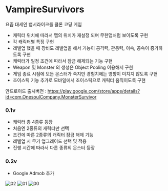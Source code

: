 # VampireSurvivors

요즘 대세인 뱀서라이크를 클론 코딩 게임

- 캐릭터 위치에 따라서 맵의 위치가 재설정 되며 무한맵처럼 보이도록 구현
- 각 캐릭터별 특징 구현
- 레벨업 했을 때 장비도 레벨업을 해서 기능이 공격력, 관통력, 이속, 공속이 증가하도록 구현
- 캐릭터가 일정 조건에 따라서 잠금 해제되는 기능 구현
- Weapon 및 Monster 의 생성은 Object Pooling 이용해서 구현
- 게임 종료 시점에 모든 몬스터가 죽지만 경험치에는 영향이 미치지 않도록 구현
- 조이스틱 기능 추가로 모바일에서 조이스틱으로 캐릭터 움직이도록 구현

안드로이드 출시버전 : https://play.google.com/store/apps/details?id=com.OnesoulCompany.MonsterSurvivor

### 0.1v
- 캐릭터 총 4종류 등장
- 처음엔 2종류의 캐릭터만 선택
- 조건에 따른 2종류의 캐릭터 잠금 해제 기능
- 레벨업 시 무기 업그레이드 선택 및 적용
- 진행 시간에 따라서 다른 종류의 몬스터 등장

### 0.2v
- Google Admob 추가

![02](https://github.com/jungheol/VampireSurvivors/assets/79863514/2e782d44-de2f-4bfe-94a7-090fad18502e) ![01](https://github.com/jungheol/VampireSurvivors/assets/79863514/4d881c51-7629-49bd-9e75-9703f1f0c9ed) ![00](https://github.com/jungheol/VampireSurvivors/assets/79863514/1a5c82a2-b3da-4c27-884e-824e81b5f97e)



